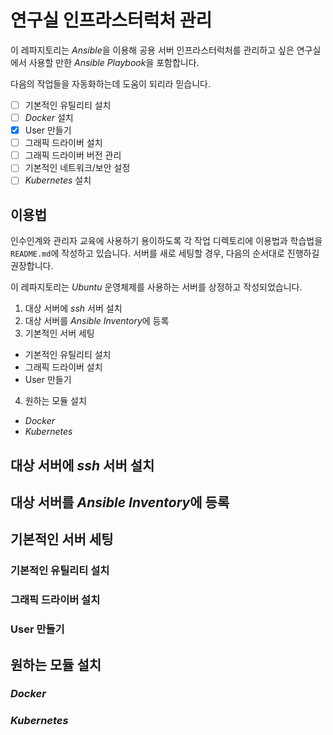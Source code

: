 # 연구실 인프라스터럭처 관리 


이 레파지토리는 *Ansible*을 이용해 공용 서버 인프라스터럭처를 관리하고 싶은 연구실에서 사용할 만한 *Ansible Playbook*을 포함합니다.

다음의 작업들을 자동화하는데 도움이 되리라 믿습니다.

- [ ] 기본적인 유틸리티 설치
- [ ] *Docker* 설치
- [x] User 만들기
- [ ] 그래픽 드라이버 설치 
- [ ] 그래픽 드라이버 버전 관리
- [ ] 기본적인 네트워크/보안 설정
- [ ] *Kubernetes* 설치

## 이용법

인수인계와 관리자 교육에 사용하기 용이하도록 각 작업 디렉토리에 이용법과 학습법을 `README.md`에 작성하고 있습니다. 
서버를 새로 세팅할 경우, 다음의 순서대로 진행하길 권장합니다.

이 레파지토리는 *Ubuntu* 운영체제를 사용하는 서버를 상정하고 작성되었습니다. 

1. 대상 서버에 *ssh* 서버 설치
2. 대상 서버를 *Ansible Inventory*에 등록 
3. 기본적인 서버 세팅
  - 기본적인 유틸리티 설치
  - 그래픽 드라이버 설치
  - User 만들기
4. 원하는 모듈 설치
  - *Docker*
  - *Kubernetes*

## 대상 서버에 *ssh* 서버 설치


## 대상 서버를 *Ansible Inventory*에 등록 

## 기본적인 서버 세팅

### 기본적인 유틸리티 설치

### 그래픽 드라이버 설치

### User 만들기

## 원하는 모듈 설치

### *Docker*

### *Kubernetes*

